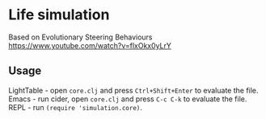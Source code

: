 # Life simulation

Based on Evolutionary Steering Behaviours
https://www.youtube.com/watch?v=flxOkx0yLrY

## Usage

LightTable - open `core.clj` and press `Ctrl+Shift+Enter` to evaluate the file.
Emacs - run cider, open `core.clj` and press `C-c C-k` to evaluate the file.
REPL - run `(require 'simulation.core)`.
